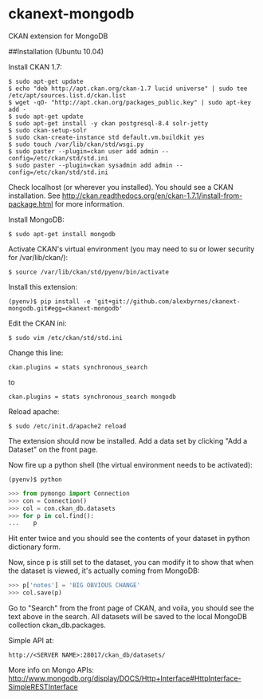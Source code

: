 ckanext-mongodb
===============

CKAN extension for MongoDB

##Installation (Ubuntu 10.04)

Install CKAN 1.7:
```
$ sudo apt-get update
$ echo "deb http://apt.ckan.org/ckan-1.7 lucid universe" | sudo tee /etc/apt/sources.list.d/ckan.list
$ wget -qO- "http://apt.ckan.org/packages_public.key" | sudo apt-key add -
$ sudo apt-get update
$ sudo apt-get install -y ckan postgresql-8.4 solr-jetty
$ sudo ckan-setup-solr
$ sudo ckan-create-instance std default.vm.buildkit yes
$ sudo touch /var/lib/ckan/std/wsgi.py
$ sudo paster --plugin=ckan user add admin --config=/etc/ckan/std/std.ini
$ sudo paster --plugin=ckan sysadmin add admin --config=/etc/ckan/std/std.ini
```

Check localhost (or wherever you installed).  You should see a CKAN installation.  See http://ckan.readthedocs.org/en/ckan-1.7.1/install-from-package.html for more information.

Install MongoDB:

    $ sudo apt-get install mongodb

Activate CKAN's virtual environment (you may need to su or lower security for /var/lib/ckan/):

    $ source /var/lib/ckan/std/pyenv/bin/activate

Install this extension:

    (pyenv)$ pip install -e 'git+git://github.com/alexbyrnes/ckanext-mongodb.git#egg=ckanext-mongodb'

Edit the CKAN ini:

    $ sudo vim /etc/ckan/std/std.ini
  
Change this line: 
    
    ckan.plugins = stats synchronous_search
to

    ckan.plugins = stats synchronous_search mongodb

Reload apache:

    $ sudo /etc/init.d/apache2 reload

The extension should now be installed.  Add a data set by clicking "Add a Dataset" on the front page.

Now fire up a python shell (the virtual environment needs to be activated):

    (pyenv)$ python

```python
>>> from pymongo import Connection
>>> con = Connection()
>>> col = con.ckan_db.datasets
>>> for p in col.find():
...    p
```

Hit enter twice and you should see the contents of your dataset in python dictionary form.

Now, since p is still set to the dataset, you can modify it to show that when the dataset is viewed, it's actually coming from MongoDB:

```python
>>> p['notes'] = 'BIG OBVIOUS CHANGE'
>>> col.save(p)
```

Go to "Search" from the front page of CKAN, and voila, you should see the text above in the search.  All datasets will be saved to the local MongoDB collection ckan_db.packages.

Simple API at:

    http://<SERVER NAME>:28017/ckan_db/datasets/

More info on Mongo APIs: http://www.mongodb.org/display/DOCS/Http+Interface#HttpInterface-SimpleRESTInterface


